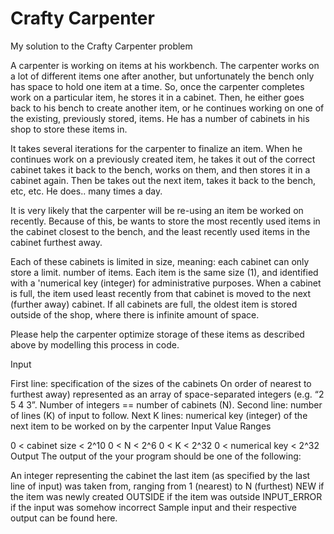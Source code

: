 # Crafty Carpenter
My solution to the Crafty Carpenter problem

A carpenter is working on items at his workbench. The carpenter works on a lot of different items one after another, but unfortunately the bench only has space to hold one item at a time. So, once the carpenter completes work on a particular item, he stores it in a cabinet. Then, he either goes back to his bench to create another item, or he continues working on one of the existing, previously stored, items. He has a number of cabinets in his shop to store these items in.

It takes several iterations for the carpenter to finalize an item. When he continues work on a previously created item, he takes it out of the correct cabinet takes it back to the bench, works on them, and then stores it in a cabinet again. Then be takes out the next item, takes it back to the bench, etc, etc. He does.. many times a day.

It is very likely that the carpenter will be re-using an item be worked on recently. Because of this, be wants to store the most recently used items in the cabinet closest to the bench, and the least recently used items in the cabinet furthest away.

Each of these cabinets is limited in size, meaning: each cabinet can only store a limit. number of items. Each item is the same size (1), and identified with a 'numerical key (integer) for administrative purposes. When a cabinet is full, the item used least recently from that cabinet is moved to the next (further away) cabinet. If all cabinets are full, the oldest item is stored outside of the shop, where there is infinite amount of space.

Please help the carpenter optimize storage of these items as described above by modelling this process in code.

Input

First line: specification of the sizes of the cabinets On order of nearest to furthest away) represented as an array of space-separated integers (e.g. “2 5 4 3”. Number of integers == number of cabinets (N).
Second line: number of lines (K) of input to follow.
Next K lines:
numerical key (integer) of the next item to be worked on by the carpenter
Input Value Ranges

0 < cabinet size < 2^10
0 < N < 2^6
0 < K < 2^32
0 < numerical key < 2^32
Output The output of the your program should be one of the following:

An integer representing the cabinet the last item (as specified by the last line of input) was taken from, ranging from 1 (nearest) to N (furthest)
NEW if the item was newly created
OUTSIDE if the item was outside
INPUT_ERROR if the input was somehow incorrect
Sample input and their respective output can be found here.
